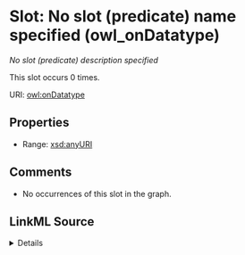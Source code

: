 

# Slot: No slot (predicate) name specified (owl_onDatatype)


_No slot (predicate) description specified_






This slot occurs 0 times.


URI: [owl:onDatatype](http://www.w3.org/2002/07/owl#onDatatype)



<!-- no inheritance hierarchy -->








## Properties

* Range: [xsd:anyURI](http://www.w3.org/2001/XMLSchema#anyURI)





## Comments

* No occurrences of this slot in the graph.



## LinkML Source

<details>

```yaml
name: owl_onDatatype
annotations:
  count:
    tag: count
    value: 0
description: No slot (predicate) description specified
title: No slot (predicate) name specified
comments:
- No occurrences of this slot in the graph.
from_schema: hydrology-kg
rank: 1000
domain: owl_onDatatype
slot_uri: owl:onDatatype
alias: owl_onDatatype
range: uri

```
</details>